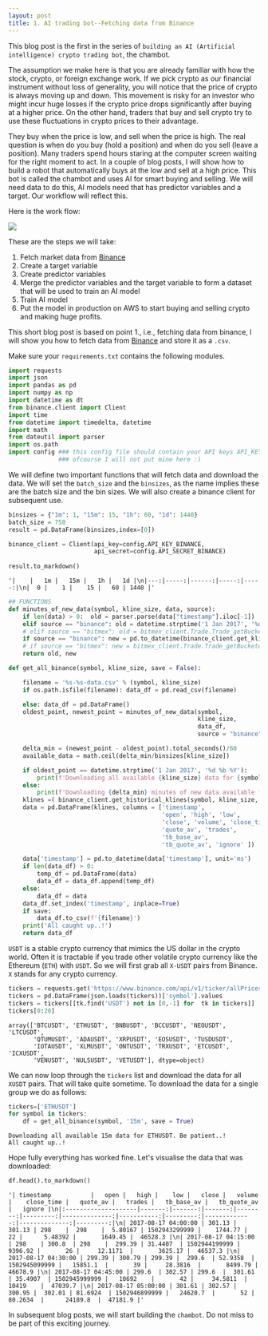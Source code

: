 ```yaml
---
layout: post
title: 1. AI trading bot--Fetching data from Binance
---
```


<script src="https://cdn.plot.ly/plotly-latest.min.js"></script>

<script type="text/javascript" async
  src="https://cdn.mathjax.org/mathjax/latest/MathJax.js?config=TeX-MML-AM_CHTML">
</script>




This blog post is the first in the series of `building an AI (Artificial intelligence) crypto trading bot`, the chambot. 

The assumption we make here is that you are already familiar with how the stock, crypto, or foreign exchange work. If we pick crypto as our financial instrument without loss of generality, you will notice that the price of crypto is always moving up and down. This movement is risky for an investor who might incur huge losses if the crypto price drops significantly after buying at a higher price. On the other hand, traders that buy and sell crypto try to use these fluctuations in crypto prices to their advantage.

They buy when the price is low, and sell when the price is high. The real question is when do you buy (hold a position) and when do you sell (leave a position). Many traders spend hours staring at the computer screen waiting for the right moment to act.  In a couple of blog posts, I will show how to build a robot that automatically buys at the low and sell at a high price. This bot is called the chambot and uses AI for smart buying and selling. We will need data to do this,  AI models need that has predictor variables and a target. Our workflow will reflect this. 

Here is the work flow:

![](../../images/flow_diagram.png)

These are the steps we will take:
1. Fetch market data from [Binance](https://www.binance.com/en)
2. Create a target variable
3. Create predictor variables
4. Merge the predictor variables and the target variable to form a dataset that will be used to train an AI model
5. Train AI model
6. Put the model in production on AWS to start buying and selling crypto and making huge profits. 

This short blog post is based on point 1., i.e., fetching data from binance, I will show you how to fetch data from [Binance](https://www.binance.com/en) and store it as a `.csv`. 

Make sure your `requirements.txt` contains the following modules.



```python
import requests
import json 
import pandas as pd 
import numpy as np 
import datetime as dt 
from binance.client import Client
import time
from datetime import timedelta, datetime
import math
from dateutil import parser
import os.path
import config ### this config file should contain your API keys API_KEY_BINANCE and API_SECRET_BINANCE
              ### ofcourse I will not put mine here :) 
```

We will define two important functions that will fetch data and download the data. We will set the `batch_size` and the `binsizes`, as the name implies these are the batch size and the bin sizes.  We will also create a binance client for subsequent use.


```python
binsizes = {"1m": 1, "15m": 15, "1h": 60, "1d": 1440}
batch_size = 750
result = pd.DataFrame(binsizes,index=[0])

binance_client = Client(api_key=config.API_KEY_BINANCE, 
                        api_secret=config.API_SECRET_BINANCE)
                        
result.to_markdown()
```




    '|    |   1m |   15m |   1h |   1d |\n|---:|-----:|------:|-----:|-----:|\n|  0 |    1 |    15 |   60 | 1440 |'




```python
## FUNCTIONS
def minutes_of_new_data(symbol, kline_size, data, source):
    if len(data) > 0:  old = parser.parse(data["timestamp"].iloc[-1])
    elif source == "binance": old = datetime.strptime('1 Jan 2017', '%d %b %Y')
    # elif source == "bitmex": old = bitmex_client.Trade.Trade_getBucketed(symbol=symbol, binSize=kline_size, count=1, reverse=False).result()[0][0]['timestamp']
    if source == "binance": new = pd.to_datetime(binance_client.get_klines(symbol=symbol, interval=kline_size)[-1][0], unit='ms')
    # if source == "bitmex": new = bitmex_client.Trade.Trade_getBucketed(symbol=symbol, binSize=kline_size, count=1, reverse=True).result()[0][0]['timestamp']
    return old, new

def get_all_binance(symbol, kline_size, save = False):

    filename = '%s-%s-data.csv' % (symbol, kline_size)
    if os.path.isfile(filename): data_df = pd.read_csv(filename)

    else: data_df = pd.DataFrame()
    oldest_point, newest_point = minutes_of_new_data(symbol, 
                                                     kline_size, 
                                                     data_df, 
                                                     source = "binance")

    delta_min = (newest_point - oldest_point).total_seconds()/60
    available_data = math.ceil(delta_min/binsizes[kline_size])

    if oldest_point == datetime.strptime('1 Jan 2017', '%d %b %Y'): 
        print(f'Downloading all available {kline_size} data for {symbol}. Be patient..!')
    else: 
        print(f'Downloading {delta_min} minutes of new data available for {symbol}, i.e. {available_data} instances of {kline_size} data.')
    klines =( binance_client.get_historical_klines(symbol, kline_size, oldest_point.strftime("%d %b %Y %H:%M:%S"), newest_point.strftime("%d %b %Y %H:%M:%S")))
    data = pd.DataFrame(klines, columns = ['timestamp', 
                                           'open', 'high', 'low', 
                                           'close', 'volume', 'close_time', 
                                           'quote_av', 'trades', 
                                           'tb_base_av', 
                                           'tb_quote_av', 'ignore' ])

    data['timestamp'] = pd.to_datetime(data['timestamp'], unit='ms')
    if len(data_df) > 0:
        temp_df = pd.DataFrame(data)
        data_df = data_df.append(temp_df)
    else: 
        data_df = data
    data_df.set_index('timestamp', inplace=True)
    if save: 
        data_df.to_csv(f'{filename}')
    print('All caught up..!')
    return data_df

```

`USDT` is a stable crypto currency that mimics the US dollar in the crypto world. Often it is  tractable if you trade other volatile crypto currency like the Ethereum (`ETH`) with `USDT`. So we will first grab all `X-USDT` pairs from Binance. `X` stands for any crypto currency.


```python
tickers = requests.get('https://www.binance.com/api/v1/ticker/allPrices').text
tickers = pd.DataFrame(json.loads(tickers))['symbol'].values
tickers = tickers[[tk.find('USDT') not in [0,-1] for  tk in tickers]]
tickers[0:20]
```




    array(['BTCUSDT', 'ETHUSDT', 'BNBUSDT', 'BCCUSDT', 'NEOUSDT', 'LTCUSDT',
           'QTUMUSDT', 'ADAUSDT', 'XRPUSDT', 'EOSUSDT', 'TUSDUSDT',
           'IOTAUSDT', 'XLMUSDT', 'ONTUSDT', 'TRXUSDT', 'ETCUSDT', 'ICXUSDT',
           'VENUSDT', 'NULSUSDT', 'VETUSDT'], dtype=object)



We can now loop through the `tickers` list and download the data for all `XUSDT` pairs. That will take quite sometime. To download the data for a single group we do as follows:


```python
tickers=['ETHUSDT']
for symbol in tickers:
    df = get_all_binance(symbol, '15m', save = True)
```

    Downloading all available 15m data for ETHUSDT. Be patient..!
    All caught up..!


Hope fully everything has worked fine.  Let's visualise the data that was downloaded:


```python
df.head().to_markdown()
```




    '| timestamp           |   open |   high |    low |   close |   volume |    close_time |   quote_av |   trades |   tb_base_av |   tb_quote_av |   ignore |\n|:--------------------|-------:|-------:|-------:|--------:|---------:|--------------:|-----------:|---------:|-------------:|--------------:|---------:|\n| 2017-08-17 04:00:00 | 301.13 | 301.13 | 298    |  298    |  5.80167 | 1502943299999 |    1744.77 |       22 |      5.48392 |       1649.45 |  46528.3 |\n| 2017-08-17 04:15:00 | 298    | 300.8  | 298    |  299.39 | 31.4407  | 1502944199999 |    9396.92 |       26 |     12.1171  |       3625.17 |  46537.3 |\n| 2017-08-17 04:30:00 | 299.39 | 300.79 | 299.39 |  299.6  | 52.9358  | 1502945099999 |   15851.1  |       39 |     28.3816  |       8499.79 |  46678.9 |\n| 2017-08-17 04:45:00 | 299.6  | 302.57 | 299.6  |  301.61 | 35.4907  | 1502945999999 |   10692    |       42 |     34.5811  |      10419    |  47039.7 |\n| 2017-08-17 05:00:00 | 301.61 | 302.57 | 300.95 |  302.01 | 81.6924  | 1502946899999 |   24620.7  |       52 |     80.2634  |      24189.8  |  47181.9 |'



In subsequent blog posts, we will start building the `chambot`. Do not miss to be part of this exciting journey. 


